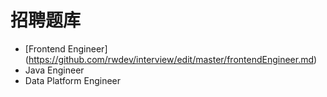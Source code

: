 # 招聘题库
* [Frontend Engineer] (https://github.com/rwdev/interview/edit/master/frontendEngineer.md)
* Java Engineer 
* Data Platform Engineer 
